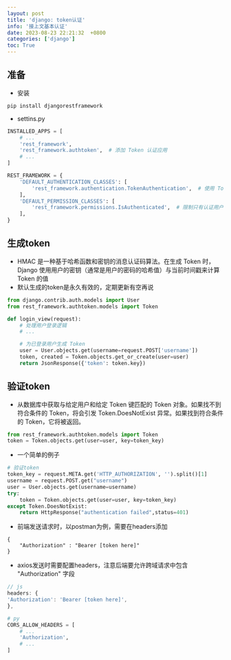 ```yaml
---
layout: post
title: 'django: token认证'
info: '接上文基本认证'
date: 2023-08-23 22:21:32  +0800
categories: ['django']
toc: True
---
```


## 准备

- 安装
```
pip install djangorestframework
```

- settins.py

```py
INSTALLED_APPS = [
    # ...
    'rest_framework',
    'rest_framework.authtoken',  # 添加 Token 认证应用
    # ...
]

REST_FRAMEWORK = {
    'DEFAULT_AUTHENTICATION_CLASSES': [
        'rest_framework.authentication.TokenAuthentication',  # 使用 Token 认证
    ],
    'DEFAULT_PERMISSION_CLASSES': [
        'rest_framework.permissions.IsAuthenticated',  # 限制只有认证用户能访问
    ],
}
```


## 生成token

- HMAC 是一种基于哈希函数和密钥的消息认证码算法。在生成 Token 时，Django 使用用户的密钥（通常是用户的密码的哈希值）与当前时间戳来计算 Token 的值
- 默认生成的token是永久有效的，定期更新有空再说


```py
from django.contrib.auth.models import User
from rest_framework.authtoken.models import Token

def login_view(request):
    # 处理用户登录逻辑
    # ...

    # 为已登录用户生成 Token
    user = User.objects.get(username=request.POST['username'])
    token, created = Token.objects.get_or_create(user=user)
    return JsonResponse({'token': token.key})
```


## 验证token

- 从数据库中获取与给定用户和给定 Token 键匹配的 Token 对象。如果找不到符合条件的 Token，将会引发 Token.DoesNotExist 异常。如果找到符合条件的 Token，它将被返回。
```py
from rest_framework.authtoken.models import Token
token = Token.objects.get(user=user, key=token_key)
```

- 一个简单的例子

```py
# 验证token
token_key = request.META.get('HTTP_AUTHORIZATION', '').split()[1] 
username = request.POST.get("username")
user = User.objects.get(username=username)
try:
    token = Token.objects.get(user=user, key=token_key)
except Token.DoesNotExist:
    return HttpResponse("authentication failed",status=401)
```

- 前端发送请求时，以postman为例，需要在headers添加

```
{
    "Authorization" : "Bearer [token here]"
}
```

- axios发送时需要配置headers，注意后端要允许跨域请求中包含 "Authorization" 字段

```js
// js
headers: { 
'Authorization': 'Bearer [token here]', 
},
```
```py
# py
CORS_ALLOW_HEADERS = [
    # ...
    'Authorization',
    # ...
]
````